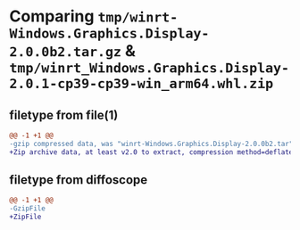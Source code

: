# Comparing `tmp/winrt-Windows.Graphics.Display-2.0.0b2.tar.gz` & `tmp/winrt_Windows.Graphics.Display-2.0.1-cp39-cp39-win_arm64.whl.zip`

## filetype from file(1)

```diff
@@ -1 +1 @@
-gzip compressed data, was "winrt-Windows.Graphics.Display-2.0.0b2.tar", last modified: Sat Dec  2 18:22:50 2023, max compression
+Zip archive data, at least v2.0 to extract, compression method=deflate
```

## filetype from diffoscope

```diff
@@ -1 +1 @@
-GzipFile
+ZipFile
```

